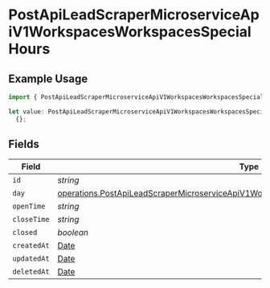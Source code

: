 # PostApiLeadScraperMicroserviceApiV1WorkspacesWorkspacesSpecialHours

## Example Usage

```typescript
import { PostApiLeadScraperMicroserviceApiV1WorkspacesWorkspacesSpecialHours } from "oppulence-backend-sdk/models/operations";

let value: PostApiLeadScraperMicroserviceApiV1WorkspacesWorkspacesSpecialHours =
  {};
```

## Fields

| Field                                                                                                                                                                                              | Type                                                                                                                                                                                               | Required                                                                                                                                                                                           | Description                                                                                                                                                                                        |
| -------------------------------------------------------------------------------------------------------------------------------------------------------------------------------------------------- | -------------------------------------------------------------------------------------------------------------------------------------------------------------------------------------------------- | -------------------------------------------------------------------------------------------------------------------------------------------------------------------------------------------------- | -------------------------------------------------------------------------------------------------------------------------------------------------------------------------------------------------- |
| `id`                                                                                                                                                                                               | *string*                                                                                                                                                                                           | :heavy_minus_sign:                                                                                                                                                                                 | N/A                                                                                                                                                                                                |
| `day`                                                                                                                                                                                              | [operations.PostApiLeadScraperMicroserviceApiV1WorkspacesWorkspacesRequestRequestBodyDay](../../models/operations/postapileadscrapermicroserviceapiv1workspacesworkspacesrequestrequestbodyday.md) | :heavy_minus_sign:                                                                                                                                                                                 | N/A                                                                                                                                                                                                |
| `openTime`                                                                                                                                                                                         | *string*                                                                                                                                                                                           | :heavy_minus_sign:                                                                                                                                                                                 | N/A                                                                                                                                                                                                |
| `closeTime`                                                                                                                                                                                        | *string*                                                                                                                                                                                           | :heavy_minus_sign:                                                                                                                                                                                 | N/A                                                                                                                                                                                                |
| `closed`                                                                                                                                                                                           | *boolean*                                                                                                                                                                                          | :heavy_minus_sign:                                                                                                                                                                                 | N/A                                                                                                                                                                                                |
| `createdAt`                                                                                                                                                                                        | [Date](https://developer.mozilla.org/en-US/docs/Web/JavaScript/Reference/Global_Objects/Date)                                                                                                      | :heavy_minus_sign:                                                                                                                                                                                 | N/A                                                                                                                                                                                                |
| `updatedAt`                                                                                                                                                                                        | [Date](https://developer.mozilla.org/en-US/docs/Web/JavaScript/Reference/Global_Objects/Date)                                                                                                      | :heavy_minus_sign:                                                                                                                                                                                 | N/A                                                                                                                                                                                                |
| `deletedAt`                                                                                                                                                                                        | [Date](https://developer.mozilla.org/en-US/docs/Web/JavaScript/Reference/Global_Objects/Date)                                                                                                      | :heavy_minus_sign:                                                                                                                                                                                 | N/A                                                                                                                                                                                                |